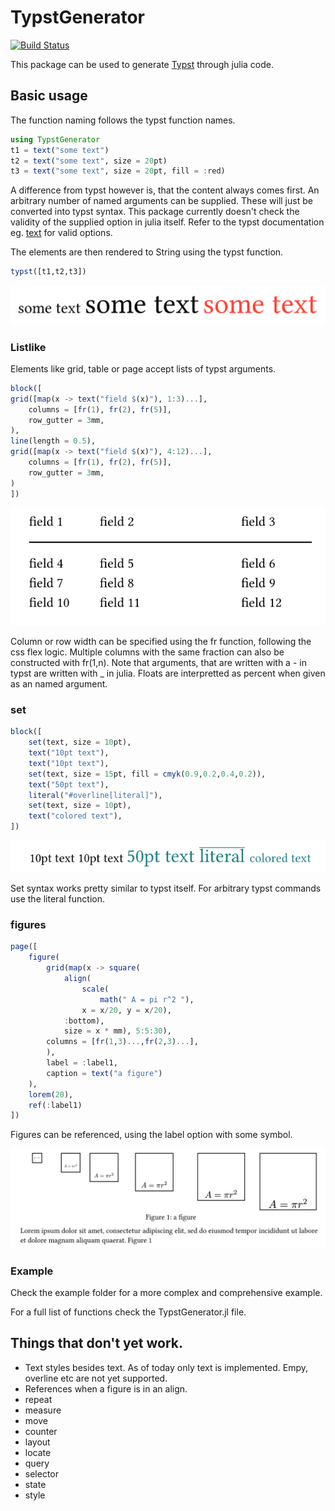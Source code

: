 # TypstGenerator

[![Build Status](https://github.com/onecalfman/TypstGenerator.jl/actions/workflows/CI.yml/badge.svg?branch=main)](https://github.com/onecalfman/TypstGenerator.jl/actions/workflows/CI.yml?query=branch%3Amain)

This package can be used to generate [Typst](https://typst.app/home) through julia code.

## Basic usage
The function naming follows the typst function names.

```julia
using TypstGenerator
t1 = text("some text")
t2 = text("some text", size = 20pt)
t3 = text("some text", size = 20pt, fill = :red)
```

A difference from typst however is, that the content always comes first.
An arbitrary number of named arguments can be supplied. These will just
be converted into typst syntax. This package currently doesn't check
the validity of the supplied option in julia itself.
Refer to the typst documentation eg. [text](https://typst.app/docs/reference/text/text/) for valid options.

The elements are then rendered to String using the typst function.

```julia
typst([t1,t2,t3])
```

![](./docs/src/assets/example_1.png)


### Listlike
Elements like grid, table or page accept lists of typst arguments.

```julia
block([
grid([map(x -> text("field $(x)"), 1:3)...],
    columns = [fr(1), fr(2), fr(5)],
    row_gutter = 3mm,
),
line(length = 0.5),
grid([map(x -> text("field $(x)"), 4:12)...],
    columns = [fr(1), fr(2), fr(5)],
    row_gutter = 3mm,
)
])
```

![](docs/src/assets/example_2.png)

Column or row width can be specified using the fr function, following
the css flex logic.
Multiple columns with the same fraction can also be constructed with fr(1,n).
Note that arguments, that are written with a - in typst are written with _ in julia.
Floats are interpretted as percent when given as an named argument.

### set

```julia
block([
    set(text, size = 10pt),
    text("10pt text"),
    text("10pt text"),
    set(text, size = 15pt, fill = cmyk(0.9,0.2,0.4,0.2)),
    text("50pt text"),
    literal("#overline[literal]"),
    set(text, size = 10pt),
    text("colored text"),
])
```
![](docs/src/assets/example_3.png)

Set syntax works pretty similar to typst itself.
For arbitrary typst commands use the literal function.

### figures
```julia
page([
    figure(
        grid(map(x -> square(
            align(
                scale(
                    math(" A = pi r^2 "), 
                x = x/20, y = x/20), 
            :bottom), 
            size = x * mm), 5:5:30),
        columns = [fr(1,3)...,fr(2,3)...],
        ),
        label = :label1,
        caption = text("a figure")
    ),
    lorem(20),
    ref(:label1)
])
```

Figures can be referenced, using the label option with some symbol.

![](docs/src/assets/example_4.png)

### Example
Check the example folder for a more complex and comprehensive example.

For a full list of functions check the TypstGenerator.jl file.

## Things that don't yet work.
- Text styles besides text. As of today only text is implemented.
  Empy, overline etc are not yet supported.
- References when a figure is in an align.
- repeat
- measure
- move
- counter
- layout
- locate
- query
- selector
- state
- style